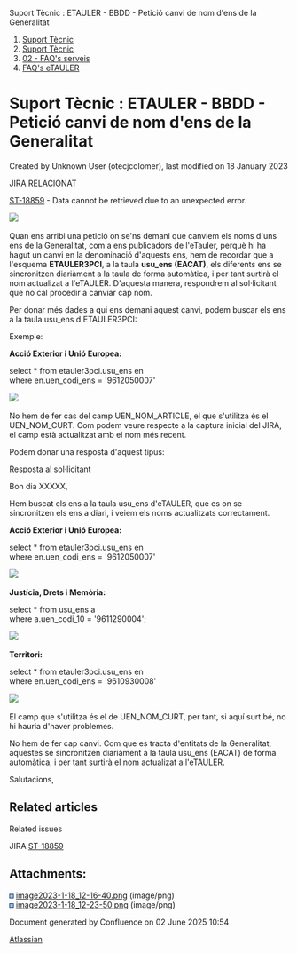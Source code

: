 Suport Tècnic : ETAULER - BBDD - Petició canvi de nom d'ens de la Generalitat  

1.  [Suport Tècnic](index.html)
2.  [Suport Tècnic](13893782.html)
3.  [02 - FAQ's serveis](26313393.html)
4.  [FAQ's eTAULER](28705565.html)

Suport Tècnic : ETAULER - BBDD - Petició canvi de nom d'ens de la Generalitat
=============================================================================

Created by Unknown User (otecjcolomer), last modified on 18 January 2023

JIRA RELACIONAT

[ST-18859](https://contacte.aoc.cat/browse/ST-18859?src=confmacro) - Data cannot be retrieved due to an unexpected error.

![](attachments/81855451/81855453.png)

  

Quan ens arribi una petició on se'ns demani que canviem els noms d'uns ens de la Generalitat, com a ens publicadors de l'eTauler, perquè hi ha hagut un canvi en la denominació d'aquests ens, hem de recordar que a l'esquema **ETAULER3PCI**, a la taula **usu\_ens (EACAT)**, els diferents ens se sincronitzen diariàment a la taula de forma automàtica, i per tant surtirà el nom actualizat a l'eTAULER. D'aquesta manera, respondrem al sol·licitant que no cal procedir a canviar cap nom. 

  

Per donar més dades a qui ens demani aquest canvi, podem buscar els ens a la taula usu\_ens d'ETAULER3PCI:

Exemple:

**Acció Exterior i Unió Europea:**

select \* from etauler3pci.usu\_ens en  
where en.uen\_codi\_ens = '9612050007'

  

![](attachments/81855451/81855454.png)

  

No hem de fer cas del camp UEN\_NOM\_ARTICLE, el que s'utilitza és el UEN\_NOM\_CURT. Com podem veure respecte a la captura inicial del JIRA, el camp està actualitzat amb el nom més recent.

  

Podem donar una resposta d'aquest tipus:

Resposta al sol·licitant

Bon dia XXXXX, 

  

Hem buscat els ens a la taula usu\_ens d'eTAULER, que es on se sincronitzen els ens a diari, i veiem els noms actualitzats correctament.

  

**Acció Exterior i Unió Europea:**

select \* from etauler3pci.usu\_ens en  
where en.uen\_codi\_ens = '9612050007'

![](https://contacte.aoc.cat/secure/attachment/90516/90516_image-2023-01-18-12-05-25-431.png)

  

**Justícia, Drets i Memòria:**

select \* from usu\_ens a  
where a.uen\_codi\_10 = '9611290004';

![](https://contacte.aoc.cat/secure/attachment/90517/90517_image-2023-01-18-12-06-31-495.png)

  

**Territori:**

select \* from etauler3pci.usu\_ens en  
where en.uen\_codi\_ens = '9610930008'

![](https://contacte.aoc.cat/secure/attachment/90518/90518_image-2023-01-18-12-07-11-650.png)

  

El camp que s'utilitza és el de UEN\_NOM\_CURT, per tant, si aquí surt bé, no hi hauria d'haver problemes.

No hem de fer cap canvi. Com que es tracta d'entitats de la Generalitat, aquestes se sincronitzen diariàment a la taula usu\_ens (EACAT) de forma automàtica, i per tant surtirà el nom actualizat a l'eTAULER.

  

Salutacions,

  

Related articles
----------------

  

Related issues

JIRA [ST-18859](https://contacte.aoc.cat/browse/ST-18859)

Attachments:
------------

![](images/icons/bullet_blue.gif) [image2023-1-18\_12-16-40.png](attachments/81855451/81855453.png) (image/png)  
![](images/icons/bullet_blue.gif) [image2023-1-18\_12-23-50.png](attachments/81855451/81855454.png) (image/png)  

Document generated by Confluence on 02 June 2025 10:54

[Atlassian](http://www.atlassian.com/)